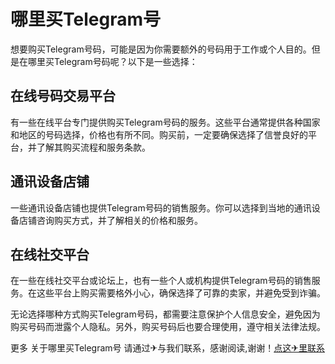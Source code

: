 # 哪里买Telegram号

想要购买Telegram号码，可能是因为你需要额外的号码用于工作或个人目的。但是在哪里买Telegram号码呢？以下是一些选择：

## 在线号码交易平台

有一些在线平台专门提供购买Telegram号码的服务。这些平台通常提供各种国家和地区的号码选择，价格也有所不同。购买前，一定要确保选择了信誉良好的平台，并了解其购买流程和服务条款。

## 通讯设备店铺

一些通讯设备店铺也提供Telegram号码的销售服务。你可以选择到当地的通讯设备店铺咨询购买方式，并了解相关的价格和服务。

## 在线社交平台

在一些在线社交平台或论坛上，也有一些个人或机构提供Telegram号码的销售服务。在这些平台上购买需要格外小心，确保选择了可靠的卖家，并避免受到诈骗。

无论选择哪种方式购买Telegram号码，都需要注意保护个人信息安全，避免因为购买号码而泄露个人隐私。另外，购买号码后也要合理使用，遵守相关法律法规。

更多 关于哪里买Telegram号 请通过✈与我们联系，感谢阅读,谢谢！[点这✈里联系](https://1.k02.cc)